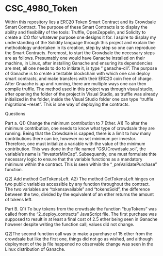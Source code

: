 # CSC_4980_Token
Within this repository lies a ERC20 Token Smart Contract and its Crowdsale Smart Contract. The purpose of these Smart Contracts is to display the ability and flexibility of the tools: Truffle, OpenZeppelin, and Solidity to create a ICO tfor whatever purpose one designs it for. I aspire to display my understanding of the Solidity language through this project and explain the methodology undertaken in its creation, step by step so one can reproduce the Smart Contracts. Foremost, to start the Crowdsale the necessary steps are as follows. Presumably one would have Ganache installed on their machine, in Linux, after installing Ganache and ensuring its dependencies are met, all one needs to do to initiate it, is type “ ganache-cli”. The purpose of Ganache is to create a testable blockchain with which one can deploy smart contracts, and make transfers with their ERC20 coin free of charge. After Gnaache is up and running, there are multiple ways one can then compile truffle. The method used in this project was through visual studio, after opening the folder of the project in Visual Studio, as truffle was already initialized in the folder, inside the Visual Studio folder one can type “truffle migrations –reset”. This is one way of deploying the contracts. 

Questions

Part a.
Q1) Change the minimum contribution to 7 Ether.
A1) To alter the minimum contribution, one needs to know what type of crowdsale they are running. Being that the Crowdsale is capped, there is a limit to how many contributions there can be, however no set minimum per investor. Therefore, one must initialize a variable with the value of the minimum contribution.  This was done in the file named “GSUCrowdsale.sol”, the variable’s name is “investorMinCap”. Subsequently, one must formulate thte necessary logic to ensure that the variable functions as a mandatory minimum within the contract.  This is seen within the “_preValidatePurchase” function.

Q2) Add method GetTokensLeft.
A2)  The method GetTokensLeft hinges on two public variables accessible by any function throughout the contract. The two variables are “tokensavailable” and “tokensSold”, the difference between the two, divided by the equivalent  of an ether returns the amount of tokens left.


Part B.
Q1)  To buy tokens from the crowdsale the function “buyTokens” was called from the “2_deploy_contracts” JavaScript file.  The first purchase was supposed to result in at least a final cost of 2.5 ether being seen in Ganache however despite writing the function call, values did not change.

Q2)The second function call was to make a purchase of 15 ether from the crowdsale but like the first one, things did not go as wished, and although deployment of the js file happened no observable change was seen in the Linux distribution of Ganache.
